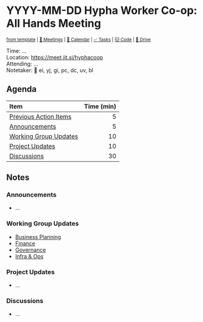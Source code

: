 # YYYY-MM-DD Hypha Worker Co-op: All Hands Meeting

<sup>[from template][template] | [:notebook: Meetings][meetings] | [:date: Calendar][calendar] | [:white_check_mark: Tasks][tasks] | [:cat: Code][gh] | [:open_file_folder: Drive][gdrive]</sup>

Time:      ...  
Location:  https://meet.jit.si/hyphacoop  
Attending: ...  
Notetaker: :raising_hand: ei, yj, gi, pc, dc, uv, bl  

## Agenda

| Item                                            | Time (min) |
|:------------------------------------------------|-----------:|
| [Previous Action Items][tasks]                  |          5 |
| [Announcements](#Announcements)                 |          5 |
| [Working Group Updates](#Working-Group-Updates) |         10 |
| [Project Updates](#Project-Updates)             |         10 |
| [Discussions](#Discussions)                     |         30 |

## Notes

### Announcements

- ...

### Working Group Updates

- [Business Planning][biz-wg]
- [Finance][fin-wg]
- [Governance][gov-wg]
- [Infra & Ops][ops-wg]

### Project Updates

- ...

### Discussions

- ...


<!-- Links: Important -->
[template]: https://link.hypha.coop/template
[meetings]: https://link.hypha.coop/meetings
[calendar]: https://link.hypha.coop/calendar
[tasks]:    https://link.hypha.coop/tasks
[gh]:       https://link.hypha.coop/gh
[gdrive]:   https://link.hypha.coop/gdrive

<!-- Links: Working Groups -->
[biz-wg]: https://link.hypha.coop/biz-wg
[fin-wg]: https://link.hypha.coop/fin-wg
[gov-wg]: https://link.hypha.coop/gov-wg
[ops-wg]: https://link.hypha.coop/ops-wg